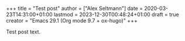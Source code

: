 +++
title = "Test post"
author = ["Alex Seltmann"]
date = 2020-03-23T14:31:00+01:00
lastmod = 2023-12-30T00:48:24+01:00
draft = true
creator = "Emacs 29.1 (Org mode 9.7 + ox-hugo)"
+++

Test post text.
